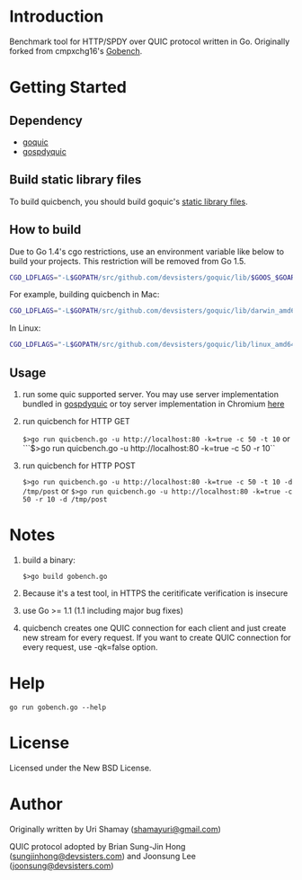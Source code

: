 Introduction
================

Benchmark tool for HTTP/SPDY over QUIC protocol written in Go. Originally forked from cmpxchg16's [Gobench](https://github.com/cmpxchg16/gobench).


Getting Started
================

## Dependency

  * [goquic](https://github.com/devsisters/goquic)
  * [gospdyquic](https://github.com/devsisters/gospdyquic)

## Build static library files

To build quicbench, you should build goquic's [static library files](https://github.com/devsisters/gospdyquic#build-static-library-files).

## How to build

Due to Go 1.4's cgo restrictions, use an environment variable like below to
build your projects. This restriction will be removed from Go 1.5.

```bash
CGO_LDFLAGS="-L$GOPATH/src/github.com/devsisters/goquic/lib/$GOOS_$GOARCH"
```

For example, building quicbench in Mac:

```bash
CGO_LDFLAGS="-L$GOPATH/src/github.com/devsisters/goquic/lib/darwin_amd64" go build $GOPATH/src/github.com/devsisters/quicbench/quicbench.go
```

In Linux:

```bash
CGO_LDFLAGS="-L$GOPATH/src/github.com/devsisters/goquic/lib/linux_amd64" go build $GOPATH/src/github.com/devsisters/quicbench/quicbench.go
```

## Usage

1. run some quic supported server. You may use server implementation bundled in [gospdyquic](https://github.com/devsisters/gospdyquic)
   or toy server implementation in Chromium [here](http://www.chromium.org/quic/playing-with-quic)
2. run quicbench for HTTP GET

   ```$>go run quicbench.go -u http://localhost:80 -k=true -c 50 -t 10```
   or
   ```$>go run quicbench.go -u http://localhost:80 -k=true -c 50 -r 10``
3. run quicbench for HTTP POST

   ```$>go run quicbench.go -u http://localhost:80 -k=true -c 50 -t 10 -d /tmp/post```
   or
   ```$>go run quicbench.go -u http://localhost:80 -k=true -c 50 -r 10 -d /tmp/post```


Notes
================

1. build a binary: 

    ```$>go build gobench.go```
    
2. Because it's a test tool, in HTTPS the ceritificate verification is insecure
3. use Go >= 1.1 (1.1 including major bug fixes)
4. quicbench creates one QUIC connection for each client and just create new stream for every request.
   If you want to create QUIC connection for every request, use -qk=false option.

Help
================

```go run gobench.go --help```

License
================

Licensed under the New BSD License.

Author
================

Originally written by Uri Shamay (shamayuri@gmail.com)

QUIC protocol adopted by Brian Sung-Jin Hong (sungjinhong@devsisters.com) and Joonsung Lee (joonsung@devsisters.com)
